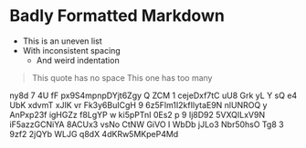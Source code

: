 #  Badly  Formatted  Markdown    

*  This is an uneven list
* With inconsistent spacing
   *    And weird indentation

>This quote has no space
>   This one has too many

ny8d 7 4U fF px9S4mpnpDYjt6Zgy Q ZCM  1 cejeDxf7tC uU8
Grk yL Y
sQ e4 UbK xdvmT xJlK vr  Fk3y6BuICgH 9 6z5Flm1I2kfIlytaE9N nlUNROQ y AnPxp23f igHGZz f8LgYP w ki5pPTnI  0Es2 p  9 Ij8D92 5VXQILxV9N iF5azzGCNiYA  8ACUx3 vsNo CtNW
GiVO I WbDb jJLo3 Nbr50hsO Tg8 3 9zf2  2jQYb
   WLJG q8dX 4dKRw5MKpeP4Md 